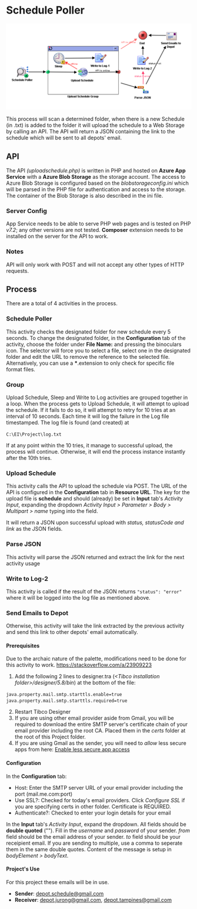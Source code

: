 # Schedule Poller
![Schedule Polling Process](../Documentations/processes%20Image/Schedule%20Polling.png)

This process will scan a determined folder, when there is a new Schedule (in .txt) is added to the folder it will upload the schedule to a Web Storage by calling an API. The API will return a JSON containing the link to the schedule which will be sent to all depots' email.

## API
The API *(uploadschedule.php)* is written in PHP and hosted on **Azure App Service** with a **Azure Blob Storage** as the storage account. The access to Azure Blob Storage is configured based on the *blobstorageconfig.ini* which will be parsed in the PHP file for authentication and access to the storage. The container of the Blob Storage is also described in the ini file.

### Server Config
App Service needs to be able to serve PHP web pages and is tested on PHP *v7.2*; any other versions are not tested. **Composer** extension needs to be installed on the server for the API to work.

### Notes
API will only work with POST and will not accept any other types of HTTP requests.

## Process
There are a total of 4 activities in the process.

### Schedule Poller
This activity checks the designated folder for new schedule every 5 seconds. To change the designated folder, in the **Configuration** tab of the activity, choose the folder under **File Name:** and pressing the binoculars icon. The selector will force you to select a file, select one in the designated folder and edit the URL to remove the reference to the selected file. Alternatively, you can use a __*__.extension to only check for specific file format files.

### Group
Upload Schedule, Sleep and Write to Log activities are grouped together in a loop. When the process gets to Upload Schedule, it will attempt to upload the schedule. If it fails to do so, it will attempt to retry for 10 tries at an interval of 10 seconds. Each time it will log the failure in the Log file timestamped. The log file is found (and created) at

` C:\EI\Project\log.txt `

If at any point within the 10 tries, it manage to successful upload, the process will continue. Otherwise, it will end the process instance instantly after the 10th tries. 

### Upload Schedule
This activity calls the API to upload the schedule via POST. The URL of the API is configured in the **Configuration** tab in **Resource URL**. The key for the upload file is **schedule** and should (already) be set in **Input** tab's *Activity Input*, expanding the dropdown *Activity Input > Parameter > Body > Multipart > name* typing into the field.

It will return a JSON upon successful upload with *status, statusCode and link* as the JSON fields.

### Parse JSON
This activity will parse the JSON returned and extract the link for the next activity usage

### Write to Log-2
This activity is called if the result of the JSON returns `"status": "error"` where it will be logged into the log file as mentioned above.

### Send Emails to Depot
Otherwise, this activity will take the link extracted by the previous activity and send this link to other depots' email automatically.

#### Prerequisites
Due to the archaic nature of the palette, modifications need to be done for this activity to work.
<https://stackoverflow.com/a/23909223>

1. Add the following 2 lines to designer.tra (*\<Tibco installation folder\>/designer/5.8/bin*) at the bottom of the file:

`java.property.mail.smtp.starttls.enable=true` <br/>   `java.property.mail.smtp.starttls.required=true`

2. Restart Tibco Designer
3. If you are using other email provider aside from Gmail, you will be required to download the entire SMTP server's certificate chain of your email provider including the root CA. Placed them in the *certs* folder at the root of this Project folder.
4. If you are using Gmail as the sender, you will need to *allow* less secure apps from here: [Enable less secure app access](https://myaccount.google.com/lesssecureapps)

#### Configuration
In the **Configuration** tab:
- Host: Enter the SMTP server URL of your email provider including the port (mail.me.com:port)
- Use SSL?: Checked for today's email providers. Click *Configure SSL* if you are specifying certs in other folder. Certificate is REQUIRED.
- Authenticate?: Checked to enter your login details for your email

In the **Input** tab's *Activity Input*, expand the dropdown. All fields should be **double quoted** (""). Fill in the *username* and *password* of your sender. *from* field should be the email address of your sender. *to* field should be your receipient email. If you are sending to multiple, use a comma to seperate them in the same double quotes. Content of the message is setup in *bodyElement > bodyText*.

#### Project's Use
For this project these emails will be in use.
- **Sender**: depot.schedule@gmail.com
- **Receiver**: depot.jurong@gmail.com, depot.tampines@gmail.com

